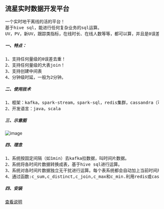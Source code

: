 流星实时数据开发平台
-------------
<pre>
一个实时地干离线的活的平台！
基于hive sql，能进行任何复杂业务的sql运算。
UV，PV，新UV，跟踪类指标，在线时长、在线人数等等，都可以算，并且是0误差！一般为2分钟时延！
</pre>

##### 一、特点：
<pre>
1、支持任何量级的0误差去重！
2、支持任何量级的大表join！
3、支持创建中间表
4、分钟级时延，一般为2分钟。
</pre>

##### 二、使用技术
<pre>
1、框架：kafka，spark-stream，spark-sql，redis集群，cassandra（可选），mysql
2、开发语言：java，scala
</pre>

##### 三、示意图
![image](https://github.com/meteorchenwu/meteor/blob/chenwu/mc/src/main/webapp/img/overview.jpg)

##### 四、理念
<pre>
1、系统按固定间隔（如1min）去kafka拉数据，叫时间片数据。
2、系统将各时间片数据转换成表，基于hive sql进行运算。
3、系统对各时间片数据独立无干扰进行运算。每个表系统都会自动加上当前时间片的uuid。
4、通过函数:c_sum,c_distinct,c_join,c_max和c_min.利用redis或cassandra,对所有时间片进行全局运算。
</pre>

##### 四、安装
[查看说明](https://github.com/meteorchenwu/meteor/blob/chenwu/INSTALL.md)


